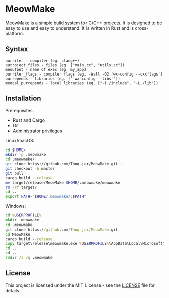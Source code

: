 # MeowMake

MeowMake is a simple build system for C/C++ projects. It is designed to be easy to use and easy to understand. It is written in Rust and is cross-platform.

## Syntax
```meowfile
purriler - compiler (eg. clang++)
purroject_files - files (eg. ["main.cc", "utils.cc"])
meoutput - name of exec (eg. my_app)
purriler_flags - compiler flags (eg. -Wall -O2 `wx-config --cxxflags`)
purrepends - libraries (eg. ["`wx-config --libs`"])
meocal_purrepends - local libraries (eg. ["-I./include", "-L./lib"])
```

## Installation
Prerequisites:
- Rust and Cargo
- Git
- Administrator privileges

Linux/macOS:
```bash
cd $HOME/
mkdir -p .meowmake
cd .meowmake/
git clone https://github.com/Thoq-jar/MeowMake.git .
git checkout -b master
git pull
cargo build --release
mv target/release/MeowMake $HOME/.meowmake/meowmake
rm -rf target/
cd ..
export PATH="$HOME/.meowmake/:$PATH"
```

Windows:
```cmd
cd %USERPROFILE%
mkdir .meowmake
cd .meowmake
git clone https://github.com/Thoq-jar/MeowMake.git
cd MeowMake
cargo build --release
copy target\release\meowmake.exe %USERPROFILE%\AppData\Local\Microsoft\WindowsApps
cd ..
cd ..
rmdir /s /q .meowmake
```

## License
This project is licensed under the MIT License - see the [LICENSE](LICENSE) file for details.
